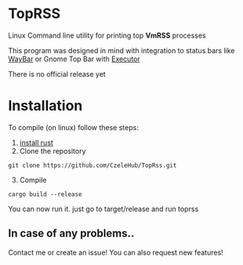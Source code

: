 # TopRSS

Linux Command line utility for printing top **VmRSS** processes

This program was designed in mind with integration to status bars like [WayBar](https://github.com/Alexays/Waybar/) or Gnome Top Bar with [Executor](https://extensions.gnome.org/extension/2932/executor/)

There is no official release yet

# Installation

To compile (on linux) follow these steps:
1. [install rust](https://www.rust-lang.org/tools/install)
2. Clone the repository
```
git clone https://github.com/CzeleHub/TopRss.git
```
3. Compile
```
cargo build --release
```

You can now run it. just go to target/release and run toprss

## In case of any problems..

Contact me or create an issue!
You can also request new features!